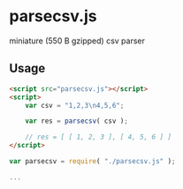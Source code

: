 # parsecsv.js

miniature (550 B gzipped) csv parser

## Usage

```html
<script src="parsecsv.js"></script>
<script>
	var csv = "1,2,3\n4,5,6";

	var res = parsecsv( csv );

	// res = [ [ 1, 2, 3 ], [ 4, 5, 6 ] ]
</script>
```

```js
var parsecsv = require( "./parsecsv.js" );

...
```
